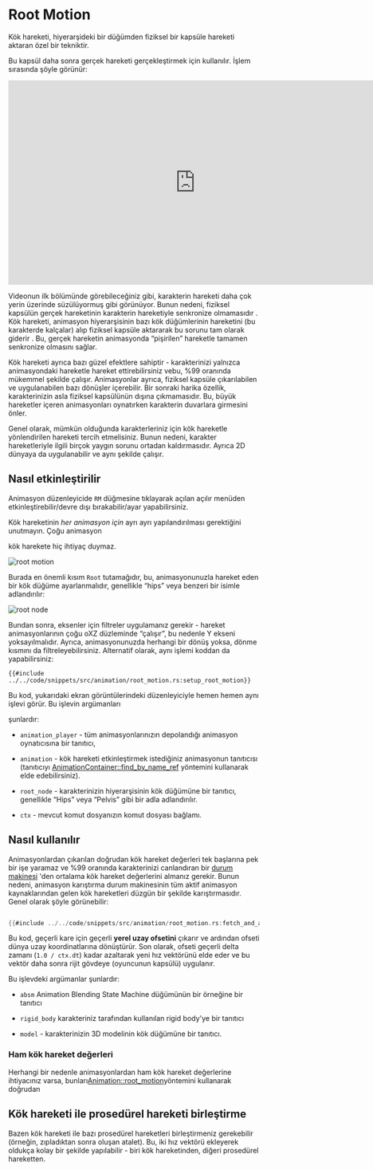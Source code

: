 # Root Motion

Kök hareketi, hiyerarşideki bir düğümden fiziksel bir kapsüle hareketi aktaran özel bir tekniktir.

 Bu kapsül daha sonra gerçek hareketi gerçekleştirmek için kullanılır. İşlem sırasında şöyle görünür:

<iframe width="750" height="410" src="https://youtube.com/embed/0lG8Spzk128" title="YouTube video player" frameborder="0" allow="accelerometer; autoplay; clipboard-write; encrypted-media; gyroscope; picture-in-picture" allowfullscreen></iframe>

Videonun ilk bölümünde görebileceğiniz gibi, karakterin hareketi daha çok yerin üzerinde süzülüyormuş gibi görünüyor.
 Bunun nedeni, fiziksel kapsülün gerçek hareketinin karakterin hareketiyle senkronize olmamasıdır .
 Kök hareketi, animasyon hiyerarşisinin bazı kök düğümlerinin hareketini (bu karakterde kalçalar) alıp fiziksel kapsüle aktararak bu sorunu tam olarak giderir
. Bu,  gerçek hareketin animasyonda “pişirilen” hareketle tamamen senkronize olmasını sağlar.



Kök hareketi ayrıca bazı güzel efektlere sahiptir - karakterinizi yalnızca animasyondaki hareketle hareket ettirebilirsiniz vebu, %99 oranında mükemmel şekilde çalışır. Animasyonlar ayrıca, fiziksel kapsüle çıkarılabilen ve uygulanabilen bazı dönüşler içerebilir. Bir sonraki harika özellik, karakterinizin asla fiziksel kapsülünün dışına çıkmamasıdır. Bu, büyük hareketler içeren animasyonları oynatırken karakterin duvarlara girmesini önler.



Genel olarak, mümkün olduğunda karakterleriniz için kök hareketle yönlendirilen hareketi tercih etmelisiniz. Bunun nedeni, karakter hareketleriyle ilgili birçok yaygın sorunu ortadan kaldırmasıdır. Ayrıca 2D dünyaya da uygulanabilir ve aynı şekilde çalışır. 

## Nasıl etkinleştirilir

Animasyon düzenleyicide `RM` düğmesine tıklayarak açılan açılır menüden etkinleştirebilir/devre dışı bırakabilir/ayar yapabilirsiniz.

Kök hareketinin _her animasyon için_ ayrı ayrı yapılandırılması gerektiğini unutmayın. Çoğu animasyon

kök harekete hiç ihtiyaç duymaz.

![root motion](../ae_rm.png)

Burada en önemli kısım `Root` tutamağıdır, bu, animasyonunuzla hareket eden bir kök düğüme ayarlanmalıdır, genellikle
“hips” veya benzeri bir isimle adlandırılır:

![root node](../ae_root_node.png)

Bundan sonra, eksenler için filtreler uygulamanız gerekir - hareket animasyonlarının çoğu oXZ düzleminde “çalışır”, bu nedenle Y ekseni
yoksayılmalıdır. Ayrıca, animasyonunuzda herhangi bir dönüş yoksa, dönme kısmını da filtreleyebilirsiniz.
Alternatif olarak, aynı işlemi koddan da yapabilirsiniz:

```rust,no_run
{{#include ../../code/snippets/src/animation/root_motion.rs:setup_root_motion}}
```

Bu kod, yukarıdaki ekran görüntülerindeki düzenleyiciyle hemen hemen aynı işlevi görür. Bu işlevin argümanları

şunlardır:

- `animation_player` - tüm animasyonlarınızın depolandığı animasyon oynatıcısına bir tanıtıcı,

- `animation` - kök hareketi etkinleştirmek istediğiniz animasyonun tanıtıcısı (tanıtıcıyı
[AnimationContainer::find_by_name_ref](https://docs.rs/fyrox/latest/fyrox/animation/struct.AnimationContainer.html#method.find_by_name_ref) 
yöntemini kullanarak elde edebilirsiniz).

- `root_node` - karakterinizin hiyerarşisinin kök düğümüne bir tanıtıcı, genellikle “Hips”
veya “Pelvis” gibi bir adla adlandırılır.

- `ctx` - mevcut komut dosyanızın komut dosyası bağlamı.

## Nasıl kullanılır

Animasyonlardan çıkarılan doğrudan kök hareket değerleri tek başlarına pek bir işe yaramaz ve %99 oranında
karakterinizi canlandıran bir [durum makinesi](../blending.md) 'den ortalama kök hareket değerlerini almanız gerekir. Bunun
nedeni, animasyon karıştırma durum makinesinin tüm aktif animasyon kaynaklarından gelen kök hareketleri düzgün bir şekilde karıştırmasıdır. 
Genel olarak şöyle görünebilir:



```rust ,no_run

{{#include ../../code/snippets/src/animation/root_motion.rs:fetch_and_apply_root_motion}}

```



Bu kod, geçerli kare için geçerli **yerel uzay ofsetini** çıkarır ve ardından ofseti
dünya uzay koordinatlarına dönüştürür. Son olarak, ofseti geçerli delta zamanı (`1.0 / ctx.dt`) kadar azaltarak
yeni hız vektörünü elde eder ve bu vektör daha sonra rijit gövdeye (oyuncunun kapsülü) uygulanır.



Bu işlevdeki argümanlar şunlardır: 



- `absm` Animation Blending State Machine düğümünün bir örneğine bir tanıtıcı

- `rigid_body` karakteriniz tarafından kullanılan rigid body'ye bir tanıtıcı

- `model` - karakterinizin 3D modelinin kök düğümüne bir tanıtıcı.

### Ham kök hareket değerleri



Herhangi bir nedenle animasyonlardan ham kök hareket değerlerine ihtiyacınız varsa, bunları[Animation::root_motion](https://docs.rs/fyrox/latest/fyrox/animation/struct.Animation.html#method.root_motion)yöntemini kullanarak doğrudan



## Kök hareketi ile prosedürel hareketi birleştirme



Bazen kök hareketi ile bazı prosedürel hareketleri birleştirmeniz gerekebilir (örneğin, zıpladıktan sonra oluşan atalet).
Bu, iki hız vektörü ekleyerek oldukça kolay bir şekilde yapılabilir - biri kök hareketinden, diğeri
prosedürel hareketten.